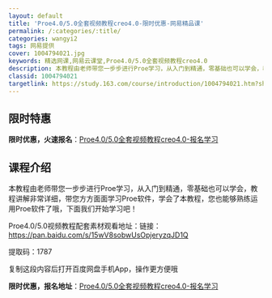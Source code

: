 ```yaml
---
layout: default
title: 'Proe4.0/5.0全套视频教程creo4.0-限时优惠-网易精品课'
permalink: /:categories/:title/
categories: wangyi2
tags: 网易提供
cover: 1004794021.jpg
keywords: 精选网课,网易云课堂,Proe4.0/5.0全套视频教程creo4.0
description: 本教程由老师带您一步步进行Proe学习，从入门到精通，零基础也可以学会，教程讲解非常详细，带您方方面面学习Proe软件，
classid: 1004794021
targetlink: https://study.163.com/course/introduction/1004794021.htm?share=1&shareId=1025206652&utm_campaign=share&utm_medium=iphoneShare&utm_source=&utm_u=1025206652
---
```


## 限时特惠

**限时优惠，火速报名**：[Proe4.0/5.0全套视频教程creo4.0-报名学习](https://study.163.com/course/introduction/1004794021.htm?share=1&shareId=1025206652&utm_campaign=share&utm_medium=iphoneShare&utm_source=&utm_u=1025206652)

## 课程介绍

本教程由老师带您一步步进行Proe学习，从入门到精通，零基础也可以学会，教程讲解非常详细，带您方方面面学习Proe软件，学会了本教程，您也能够熟练运用Proe软件了哦，下面我们开始学习吧！

Proe4.0/5.0视频教程配套素材观看地址：链接：https://pan.baidu.com/s/15wV8sobwUsOpjeryzqJD1Q 

提取码：1787 

复制这段内容后打开百度网盘手机App，操作更方便哦

**限时优惠，报名地址**：[Proe4.0/5.0全套视频教程creo4.0-报名学习](https://study.163.com/course/introduction/1004794021.htm?share=1&shareId=1025206652&utm_campaign=share&utm_medium=iphoneShare&utm_source=&utm_u=1025206652)

